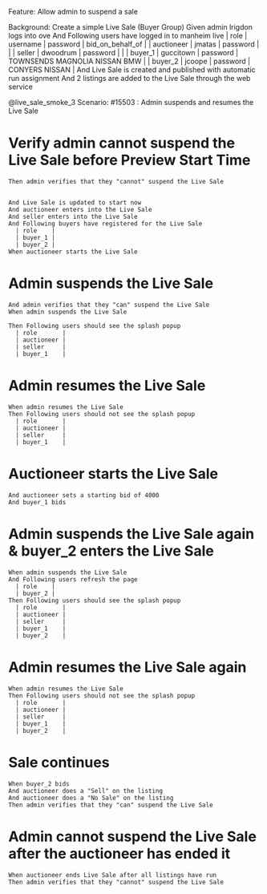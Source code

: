 Feature: Allow admin to suspend a sale

  Background: Create a simple Live Sale (Buyer Group)
    Given admin lrigdon logs into ove
    And Following users have logged in to manheim live
      | role       | username  | password | bid_on_behalf_of              |
      | auctioneer | jmatas    | password |                               |
      | seller     | dwoodrum  | password |                               |
      | buyer_1    | guccitown | password | TOWNSENDS MAGNOLIA NISSAN BMW |
      | buyer_2    | jcoope    | password | CONYERS NISSAN                 |
    And Live Sale is created and published with automatic run assignment
    And 2 listings are added to the Live Sale through the web service

 @live_sale_smoke_3
  Scenario: #15503 : Admin suspends and resumes the Live Sale
  # Verify admin cannot suspend the Live Sale before Preview Start Time
    Then admin verifies that they "cannot" suspend the Live Sale


    And Live Sale is updated to start now
    And auctioneer enters into the Live Sale
    And seller enters into the Live Sale
    And Following buyers have registered for the Live Sale
      | role    |
      | buyer_1 |
      | buyer_2 |
    When auctioneer starts the Live Sale

  # Admin suspends the Live Sale
    And admin verifies that they "can" suspend the Live Sale
    When admin suspends the Live Sale

    Then Following users should see the splash popup
      | role       |
      | auctioneer |
      | seller     |
      | buyer_1    |

  # Admin resumes the Live Sale
    When admin resumes the Live Sale
    Then Following users should not see the splash popup
      | role       |
      | auctioneer |
      | seller     |
      | buyer_1    |

  # Auctioneer starts the Live Sale
    And auctioneer sets a starting bid of 4000
    And buyer_1 bids

  # Admin suspends the Live Sale again & buyer_2 enters the Live Sale
    When admin suspends the Live Sale
    And Following users refresh the page
      | role    |
      | buyer_2 |
    Then Following users should see the splash popup
      | role       |
      | auctioneer |
      | seller     |
      | buyer_1    |
      | buyer_2    |

  # Admin resumes the Live Sale again
    When admin resumes the Live Sale
    Then Following users should not see the splash popup
      | role       |
      | auctioneer |
      | seller     |
      | buyer_1    |
      | buyer_2    |

  # Sale continues
    When buyer_2 bids
    And auctioneer does a "Sell" on the listing
    And auctioneer does a "No Sale" on the listing
    Then admin verifies that they "can" suspend the Live Sale

  # Admin cannot suspend the Live Sale after the auctioneer has ended it
    When auctioneer ends Live Sale after all listings have run
    Then admin verifies that they "cannot" suspend the Live Sale
